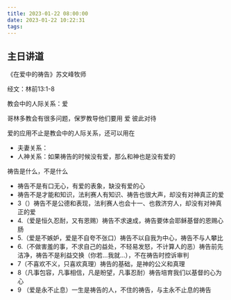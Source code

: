 ```yaml
---
title: 2023-01-22 08:00:00
date: 2023-01-22 10:22:31
tags:
---
```


## 主日讲道

《在爱中的祷告》苏文峰牧师

经文：林前13:1-8



教会中的人际关系：爱

哥林多教会有很多问题，保罗教导他们要用 爱  彼此对待

爱的应用不止是教会中的人际关系，还可以用在

- 夫妻关系：
- 人神关系：如果祷告的时候没有爱，那么和神也是没有爱的



祷告是什么，不是什么

- 祷告不是有口无心，有爱的表象，缺没有爱的心
- 祷告不是才能和知识，法利赛人有知识、祷告也很大声，却没有对神真正的爱
- 3（）祷告不是公德和表现，法利赛人也会十一、也救济穷人，却没有对神真正的爱
- 4.（爱是恒久忍耐，又有恩赐）祷告不求速成，祷告要体会耶稣基督的恩赐心肠
- 5.（爱是不嫉妒，爱是不自夸不张口）祷告不以自我为中心，祷告不与人攀比
- 6.（不做害羞的事，不求自己的益处，不轻易发怒，不计算人的恶）祷告前先洁净，祷告不是利益交换（你若...我就...），不在祷告时控诉审判
- 7（不喜欢不义，只喜欢真理）祷告的基础，是神的公义和真理
- 8（凡事包容，凡事相信，凡是盼望，凡事忍耐）祷告培育我们以基督的心为心
- 9 （爱是永不止息）一生是祷告的人，不住的祷告，与主永不止息的祷告



